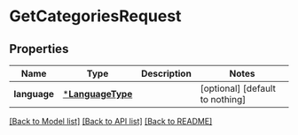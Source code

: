 # GetCategoriesRequest


## Properties
Name | Type | Description | Notes
------------ | ------------- | ------------- | -------------
**language** | [***LanguageType**](LanguageType.md) |  | [optional] [default to nothing]


[[Back to Model list]](../README.md#models) [[Back to API list]](../README.md#api-endpoints) [[Back to README]](../README.md)


